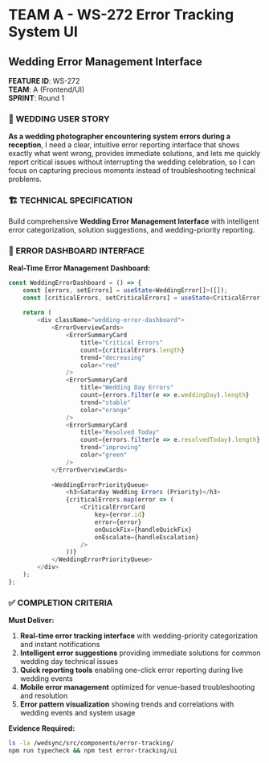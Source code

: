 # TEAM A - WS-272 Error Tracking System UI
## Wedding Error Management Interface

**FEATURE ID**: WS-272  
**TEAM**: A (Frontend/UI)  
**SPRINT**: Round 1  

### 🎯 WEDDING USER STORY

**As a wedding photographer encountering system errors during a reception**, I need a clear, intuitive error reporting interface that shows exactly what went wrong, provides immediate solutions, and lets me quickly report critical issues without interrupting the wedding celebration, so I can focus on capturing precious moments instead of troubleshooting technical problems.

### 🏗️ TECHNICAL SPECIFICATION

Build comprehensive **Wedding Error Management Interface** with intelligent error categorization, solution suggestions, and wedding-priority reporting.

### 🎨 ERROR DASHBOARD INTERFACE

**Real-Time Error Management Dashboard:**
```typescript
const WeddingErrorDashboard = () => {
    const [errors, setErrors] = useState<WeddingError[]>([]);
    const [criticalErrors, setCriticalErrors] = useState<CriticalError[]>([]);
    
    return (
        <div className="wedding-error-dashboard">
            <ErrorOverviewCards>
                <ErrorSummaryCard
                    title="Critical Errors"
                    count={criticalErrors.length}
                    trend="decreasing"
                    color="red"
                />
                <ErrorSummaryCard
                    title="Wedding Day Errors"
                    count={errors.filter(e => e.weddingDay).length}
                    trend="stable"
                    color="orange"
                />
                <ErrorSummaryCard
                    title="Resolved Today"
                    count={errors.filter(e => e.resolvedToday).length}
                    trend="improving"
                    color="green"
                />
            </ErrorOverviewCards>
            
            <WeddingErrorPriorityQueue>
                <h3>Saturday Wedding Errors (Priority)</h3>
                {criticalErrors.map(error => (
                    <CriticalErrorCard 
                        key={error.id}
                        error={error}
                        onQuickFix={handleQuickFix}
                        onEscalate={handleEscalation}
                    />
                ))}
            </WeddingErrorPriorityQueue>
        </div>
    );
};
```

### ✅ COMPLETION CRITERIA

**Must Deliver:**
1. **Real-time error tracking interface** with wedding-priority categorization and instant notifications
2. **Intelligent error suggestions** providing immediate solutions for common wedding day technical issues
3. **Quick reporting tools** enabling one-click error reporting during live wedding events
4. **Mobile error management** optimized for venue-based troubleshooting and resolution
5. **Error pattern visualization** showing trends and correlations with wedding events and system usage

**Evidence Required:**
```bash
ls -la /wedsync/src/components/error-tracking/
npm run typecheck && npm test error-tracking/ui
```